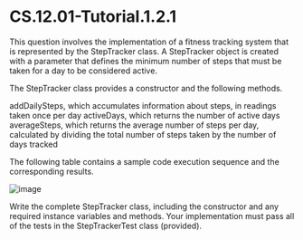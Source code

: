 # CS.12.01-Tutorial.1.2.1

This question involves the implementation of a fitness tracking system that is represented by the StepTracker class. A StepTracker object is created with a parameter that defines the minimum number of steps that must be taken for a day to be considered active. 

The StepTracker class provides a constructor and the following methods.
 
addDailySteps, which accumulates information about steps, in readings taken once per day
activeDays, which returns the number of active days
averageSteps, which returns the average number of steps per day, calculated by dividing the total number of steps taken by the number of days tracked 

The following table contains a sample code execution sequence and the corresponding results. 

![image](https://github.com/techarenz/CS.12.01-Tutorial.1.2.1/assets/57818506/720d8f6e-99ca-4ba4-9eff-c79fa0722dcc)


Write the complete StepTracker class, including the constructor and any required instance variables and methods. Your implementation must pass all of the tests in the StepTrackerTest class (provided). 
